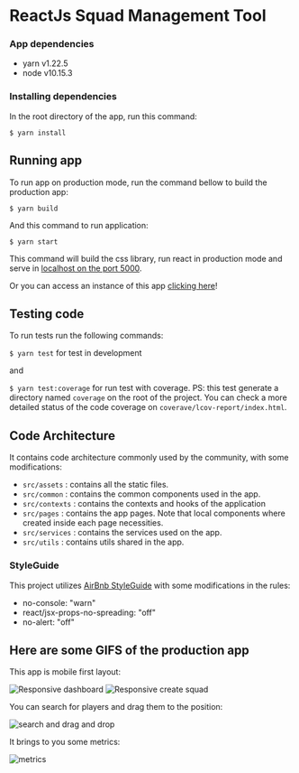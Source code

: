 # ReactJs Squad Management Tool

### App dependencies

* yarn v1.22.5
* node v10.15.3

### Installing dependencies 
In the root directory of the app, run this command:

`$ yarn install` 

## Running app

To run app on production mode, run the command bellow to build the production app:

`$ yarn build`

And this command to run application:

`$ yarn start`

This command will build the css library, run react in production mode and serve in [localhost on the port 5000](http://localhost:5000).

Or you can access an instance of this app [clicking here](https://dmarco-squad-management-tool.herokuapp.com/)!

## Testing code

To run tests run the following commands:

`$ yarn test` for test in development

and

`$ yarn test:coverage` for run test with coverage. PS: this test generate a directory named `coverage` on the root of the project. You can check a more detailed status of the code coverage on `coverave/lcov-report/index.html`.

## Code Architecture

It contains code architecture commonly used by the community, with some modifications:

* `src/assets` : contains all the static files.
* `src/common` : contains the common components used in the app.
* `src/contexts` : contains the contexts and hooks of the application
* `src/pages` : contains the app pages. Note that local components where created inside each page necessities.
* `src/services` : contains the services used on the app.
* `src/utils` : contains utils shared in the app.

### StyleGuide

This project utilizes [AirBnb StyleGuide](https://github.com/airbnb/javascript/tree/master/react) with some modifications in the rules:
* no-console: "warn"
* react/jsx-props-no-spreading: "off"
* no-alert: "off"

## Here are some GIFS of the production app

This app is mobile first layout:

![Responsive dashboard](https://github.com/dmarcogabriel/venturus-squad-management-team/blob/master/assets/responsive.gif?raw=true)
![Responsive create squad](https://github.com/dmarcogabriel/venturus-squad-management-team/blob/master/assets/responsive-2.gif?raw=true)

You can search for players and drag them to the position:

![search and drag and drop](https://github.com/dmarcogabriel/venturus-squad-management-team/blob/master/assets/search-drag-drop.gif?raw=true)

It brings to you some metrics:

![metrics](https://github.com/dmarcogabriel/venturus-squad-management-team/blob/master/assets/screenshot.png?raw=true)



